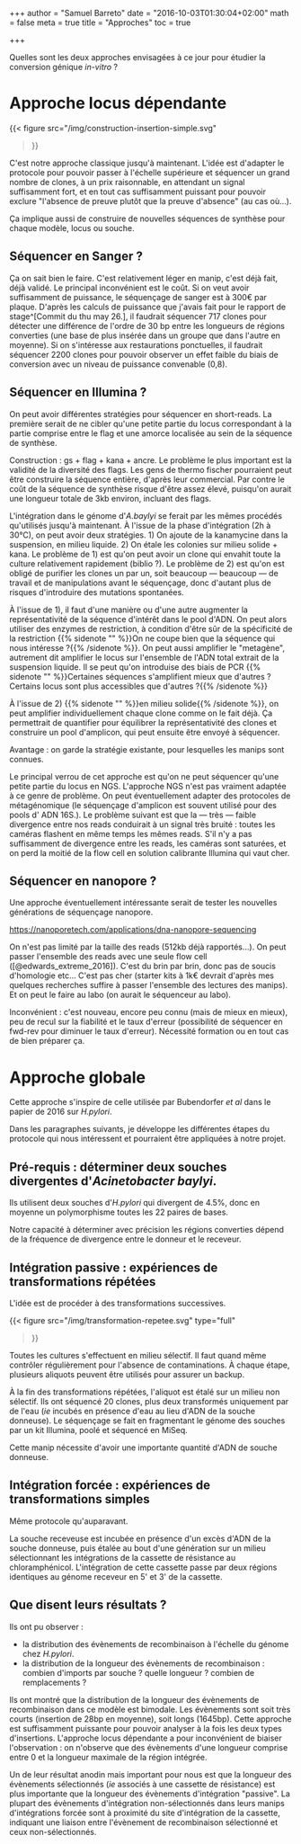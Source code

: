 +++
author = "Samuel Barreto"
date = "2016-10-03T01:30:04+02:00"
math = false
meta = true
title = "Approches"
toc = true

+++

Quelles sont les deux approches envisagées à ce jour pour étudier la
conversion génique _in-vitro_ ?

<!--more-->

Approche locus dépendante
=========================

{{< figure
src="/img/construction-insertion-simple.svg"
>}}

C'est notre approche classique jusqu'à maintenant. L'idée est
d'adapter le protocole pour pouvoir passer à l'échelle supérieure et
séquencer un grand nombre de clones, à un prix raisonnable, en
attendant un signal suffisamment fort, et en tout cas suffisamment
puissant pour pouvoir exclure "l'absence de preuve plutôt que la
preuve d'absence" (au cas où…).

Ça implique aussi de construire de nouvelles séquences de synthèse
pour chaque modèle, locus ou souche.

## Séquencer en Sanger ?

Ça on sait bien le faire. C'est relativement léger en manip, c'est
déjà fait, déjà validé. Le principal inconvénient est le coût. Si on
veut avoir suffisamment de puissance, le séquençage de sanger est à
300€ par plaque. D'après les calculs de puissance que j'avais fait
pour le rapport de stage^[Commit du thu may 26.], il faudrait séquencer 717 clones pour
détecter une différence de l'ordre de 30 bp entre les longueurs de
régions converties (une base de plus insérée dans un groupe que dans
l'autre en moyenne). Si on s'intéresse aux restaurations ponctuelles,
il faudrait séquencer 2200 clones pour pouvoir observer un effet
faible du biais de conversion avec un niveau de puissance convenable
(0,8).

## Séquencer en Illumina ?

On peut avoir différentes stratégies pour séquencer en short-reads.
La première serait de ne cibler qu'une petite partie du locus
correspondant à la partie comprise entre le flag et une amorce
localisée au sein de la séquence de synthèse.

Construction : gs + flag + kana + ancre.
Le problème le plus important est la validité de la diversité des
flags. Les gens de thermo fischer pourraient peut être construire la
séquence entière, d'après leur commercial. Par contre le coût de la
séquence de synthèse risque d'être assez élevé, puisqu'on aurait une
longueur totale de 3kb environ, incluant des flags.

L'intégration dans le génome d'_A.baylyi_ se ferait par les mêmes
procédés qu'utilisés jusqu'à maintenant. À l'issue de la phase
d'intégration (2h à 30°C), on peut avoir deux stratégies. 1) On ajoute
de la kanamycine dans la suspension, en milieu liquide. 2) On étale
les colonies sur milieu solide + kana. Le problème de 1) est qu'on
peut avoir un clone qui envahit toute la culture relativement
rapidement (biblio ?). Le problème de 2) est qu'on est obligé de
purifier les clones un par un, soit beaucoup — beaucoup — de travail
et de manipulations avant le séquençage, donc d'autant plus de risques
d'introduire des mutations spontanées.

À l'issue de 1), il faut d'une manière ou d'une autre augmenter la représentativité de la séquence d'intérêt dans le pool d'ADN. On peut alors utiliser des enzymes de restriction, à condition d'être sûr de la spécificité de la restriction {{% sidenote "" %}}On ne coupe bien que la séquence qui nous intéresse ?{{% /sidenote %}}. On peut aussi amplifier le "metagène", autrement dit amplifier le locus sur l'ensemble de l'ADN total extrait de la suspension liquide. Il se peut qu'on introduise des biais de PCR {{% sidenote "" %}}Certaines séquences s'amplifient mieux que d'autres ? Certains locus sont plus accessibles que d'autres ?{{% /sidenote %}}

À l'issue de 2) {{% sidenote "" %}}en milieu solide{{% /sidenote %}}, on peut amplifier individuellement chaque clone comme on le fait déjà. Ça permettrait de quantifier pour équilibrer la représentativité des clones et construire un pool d'amplicon, qui peut ensuite être envoyé à séquencer.

Avantage : on garde la stratégie existante, pour lesquelles les manips
sont connues.

Le principal verrou de cet approche est qu'on ne peut séquencer qu'une
petite partie du locus en NGS. L'approche NGS n'est pas vraiment
adaptée à ce genre de problème. On peut éventuellement adapter des
protocoles de métagénomique (le séquençage d'amplicon est souvent
utilisé pour des pools d' ADN 16S.). Le problème suivant est que la —
très — faible divergence entre nos reads conduirait à un signal très
bruité : toutes les caméras flashent en même temps les mêmes reads.
S'il n'y a pas suffisamment de divergence entre les reads, les caméras
sont saturées, et on perd la moitié de la flow cell en solution
calibrante Illumina qui vaut cher.

## Séquencer en nanopore ?

Une approche éventuellement intéressante serait de tester les
nouvelles générations de séquençage nanopore.

https://nanoporetech.com/applications/dna-nanopore-sequencing

On n'est pas limité par la taille des reads (512kb déjà rapportés…).
On peut passer l'ensemble des reads avec une seule flow cell
([@edwards_extreme_2016]). C'est du brin par brin, donc pas de soucis
d'homologie etc… C'est pas cher (starter kits à 1k€ devrait d'après
mes quelques recherches suffire à passer l'ensemble des lectures des
manips). Et on peut le faire au labo (on aurait le séquenceur au
labo).

Inconvénient : c'est nouveau, encore peu connu (mais
de mieux en mieux), peu de recul sur la fiabilité et le taux d'erreur
(possibilité de séquencer en fwd-rev pour diminuer le taux d'erreur).
Nécessité formation ou en tout cas de bien préparer ça.



Approche globale
================

Cette approche s'inspire de celle utilisée par Bubendorfer *et al* dans
le papier de 2016 sur *H.pylori*.

Dans les paragraphes suivants, je développe les différentes étapes du
protocole qui nous intéressent et pourraient être appliquées à notre
projet.

Pré-requis : déterminer deux souches divergentes d'*Acinetobacter baylyi*.
--------------------------------------------------------------------------

Ils utilisent deux souches d'*H.pylori* qui divergent de 4.5%, donc en
moyenne un polymorphisme toutes les 22 paires de bases.

Notre capacité à déterminer avec précision les régions converties dépend
de la fréquence de divergence entre le donneur et le receveur.

Intégration passive : expériences de transformations répétées
-------------------------------------------------------------

L'idée est de procéder à des transformations successives.

{{< figure
src="/img/transformation-repetee.svg"
type="full"
>}}


Toutes les cultures s'effectuent en milieu sélectif. Il faut quand même
contrôler régulièrement pour l'absence de contaminations. À chaque
étape, plusieurs aliquots peuvent être utilisés pour assurer un backup.

À la fin des transformations répétées, l'aliquot est étalé sur un milieu
non sélectif. Ils ont séquencé 20 clones, plus deux transformés
uniquement par de l'eau (*ie* incubés en présence d'eau au lieu d'ADN de
la souche donneuse). Le séquençage se fait en fragmentant le génome des
souches par un kit Illumina, poolé et séquencé en MiSeq.

Cette manip nécessite d'avoir une importante quantité d'ADN de souche
donneuse.

Intégration forcée : expériences de transformations simples
-----------------------------------------------------------

Même protocole qu'auparavant.

La souche receveuse est incubée en présence d'un excès d'ADN de la
souche donneuse, puis étalée au bout d'une génération sur un milieu
sélectionnant les intégrations de la cassette de résistance au
chloramphénicol. L'intégration de cette cassette passe par deux régions
identiques au génome receveur en 5' et 3' de la cassette.

Que disent leurs résultats ?
----------------------------

Ils ont pu observer :

-   la distribution des évènements de recombinaison à l'échelle du
    génome chez *H.pylori*.
-   la distribution de la longueur des évènements de recombinaison :
    combien d'imports par souche ? quelle longueur ? combien de
    remplacements ?

Ils ont montré que la distribution de la longueur des évènements de
recombinaison dans ce modèle est bimodale. Les évènements sont soit
très courts (insertion de 28bp en moyenne), soit longs (1645bp). Cette
approche est suffisamment puissante pour pouvoir analyser à la fois
les deux types d'insertions. L'approche locus dépendante a pour
inconvénient de biaiser l'observation : on n'observe que des
évènements d'une longueur comprise entre 0 et la longueur maximale de
la région intégrée.

Un de leur résultat anodin mais important pour nous est que la
longueur des évènements sélectionnés (*ie* associés à une cassette de
résistance) est plus importante que la longueur des évènements
d'intégration "passive". La plupart des évènements d'intégration
non-sélectionnés dans leurs manips d'intégrations forcée sont à
proximité du site d'intégration de la cassette, indiquant une liaison
entre l'évènement de recombinaison sélectionné et ceux
non-sélectionnés.
